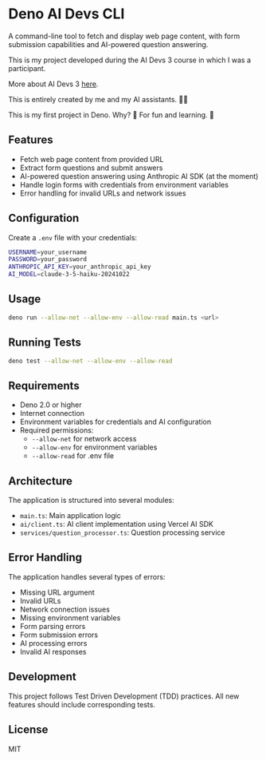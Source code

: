 # Deno AI Devs CLI

A command-line tool to fetch and display web page content, with form submission capabilities and AI-powered question answering.

This is my project developed during the AI Devs 3 course in which I was a participant.

More about AI Devs 3 [here](https://www.aidevs.pl/).

This is entirely created by me and my AI assistants. 🤖🚀

This is my first project in Deno. Why? 🤔 For fun and learning. 🧠

## Features

- Fetch web page content from provided URL
- Extract form questions and submit answers
- AI-powered question answering using Anthropic AI SDK (at the moment)
- Handle login forms with credentials from environment variables
- Error handling for invalid URLs and network issues

## Configuration

Create a `.env` file with your credentials:

```bash
USERNAME=your_username
PASSWORD=your_password
ANTHROPIC_API_KEY=your_anthropic_api_key
AI_MODEL=claude-3-5-haiku-20241022
```

## Usage

```bash
deno run --allow-net --allow-env --allow-read main.ts <url>
```

## Running Tests

```bash
deno test --allow-net --allow-env --allow-read
```

## Requirements

- Deno 2.0 or higher
- Internet connection
- Environment variables for credentials and AI configuration
- Required permissions:
  - `--allow-net` for network access
  - `--allow-env` for environment variables
  - `--allow-read` for .env file

## Architecture

The application is structured into several modules:

- `main.ts`: Main application logic
- `ai/client.ts`: AI client implementation using Vercel AI SDK
- `services/question_processor.ts`: Question processing service

## Error Handling

The application handles several types of errors:

- Missing URL argument
- Invalid URLs
- Network connection issues
- Missing environment variables
- Form parsing errors
- Form submission errors
- AI processing errors
- Invalid AI responses

## Development

This project follows Test Driven Development (TDD) practices. All new features should include corresponding tests.

## License

MIT
